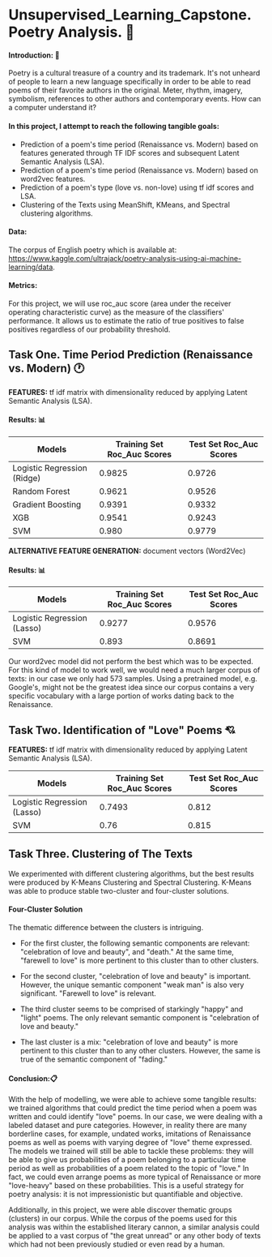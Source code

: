 # Unsupervised_Learning_Capstone. Poetry Analysis. :book:

#### Introduction: :european_castle:
Poetry is a cultural treasure of a country and its trademark. It's not unheard of people to learn a new language specifically in order to be able to read poems of their favorite authors in the original. Meter, rhythm, imagery, symbolism, references to other authors and contemporary events. How can a computer understand it?

#### In this project, I attempt to reach the following tangible goals:  
* Prediction of a poem's time period (Renaissance vs. Modern) based on features generated through TF IDF scores and subsequent Latent Semantic Analysis (LSA).
* Prediction of a poem's time period (Renaissance vs. Modern) based on word2vec features.
* Prediction of a poem's type (love vs. non-love) using tf idf scores and LSA.
* Clustering of the Texts using MeanShift, KMeans, and Spectral clustering algorithms.

#### Data:
The corpus of English poetry which is available at: https://www.kaggle.com/ultrajack/poetry-analysis-using-ai-machine-learning/data.

#### Metrics:
For this project, we will use roc_auc score (area under the receiver operating characteristic curve) as the measure of the classifiers' performance. It allows us to estimate the ratio of true positives to false positives regardless of our probability threshold.

## Task One. Time Period Prediction (Renaissance vs. Modern) :clock1:

**FEATURES:** tf idf matrix with dimensionality reduced by applying Latent Semantic Analysis (LSA).

#### Results: :bar_chart:
Models | Training Set Roc_Auc Scores |Test Set Roc_Auc Scores
------------ | ------------- |-------------
Logistic Regression (Ridge)|	0.9825|	0.9726
Random Forest	|0.9621|	0.9526
Gradient Boosting	|0.9391|	0.9332
XGB	|0.9541|	0.9243
SVM	|0.980|	0.9779

**ALTERNATIVE FEATURE GENERATION:** document vectors (Word2Vec)

#### Results: :bar_chart:
Models | Training Set Roc_Auc Scores |Test Set Roc_Auc Scores
------------ | ------------- |-------------
Logistic Regression (Lasso)|	0.9277|	0.9576
SVM	|0.893|	0.8691

Our word2vec model did not perform the best which was to be expected. For this kind of model to work well, we would need a much larger corpus of texts: in our case we only had 573 samples. Using a pretrained model, e.g. Google's, might not be the greatest idea since our corpus contains a very specific vocabulary with a large portion of works dating back to the Renaissance.

## Task Two. Identification of "Love" Poems :cupid:
**FEATURES:** tf idf matrix with dimensionality reduced by applying Latent Semantic Analysis (LSA).

Models | Training Set Roc_Auc Scores |Test Set Roc_Auc Scores
------------ | ------------- |-------------
Logistic Regression (Lasso)|	0.7493|	0.812
SVM|	0.76|	0.815

## Task Three. Clustering of The Texts

We experimented with different clustering algorithms, but the best results were produced by K-Means Clustering and Spectral Clustering. K-Means was able to produce stable two-cluster and four-cluster solutions.

#### Four-Cluster Solution
The thematic difference between the clusters is intriguing. 

* For the first cluster, the following semantic components are relevant: "celebration of love and beauty", and "death." At the same time, "farewell to love" is more pertinent to this cluster than to other clusters.

* For the second cluster, "celebration of love and beauty" is important. However, the unique semantic component "weak man" is also very significant. "Farewell to love" is relevant.

* The third cluster seems to be comprised of starkingly "happy" and "light" poems. The only relevant semantic component is "celebration of love and beauty."

* The last cluster is a mix: "celebration of love and beauty" is more pertinent to this cluster than to any other clusters. However, the same is true of the semantic component of "fading." 

#### Conclusion::clipboard:
With the help of modelling, we were able to achieve some tangible results: we trained algorithms that could predict the time period when a poem was written and could identify "love" poems. In our case, we were dealing with a labeled dataset and pure categories. However, in reality there are many borderline cases, for example, undated works, imitations of Renaissance poems as well as poems with varying degree of "love" theme expressed. The models we trained will still be able to tackle these problems: they will be able to give us probabilities of a poem belonging to a particular time period as well as probabilities of a poem related to the topic of "love." In fact, we could even arrange poems as more typical of Renaissance or more "love-heavy" based on these probabilities. This is a useful strategy for poetry analysis: it is not impressionistic but quantifiable and objective.

Additionally, in this project, we were able discover thematic groups (clusters) in our corpus. While the corpus of the poems used for this analysis was within the established literary cannon, a similar analysis could be applied to a vast corpus of "the great unread" or any other body of texts which had not been previously studied or even read by a human.
